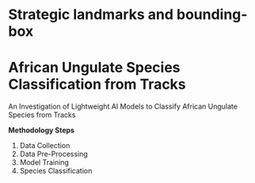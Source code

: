 # Strategic landmarks and bounding-box

# African Ungulate Species Classification from Tracks

An Investigation of Lightweight AI Models to Classify African Ungulate Species from Tracks

**Methodology Steps**

1. Data Collection
2. Data Pre-Processing
3. Model Training
4. Species Classification
